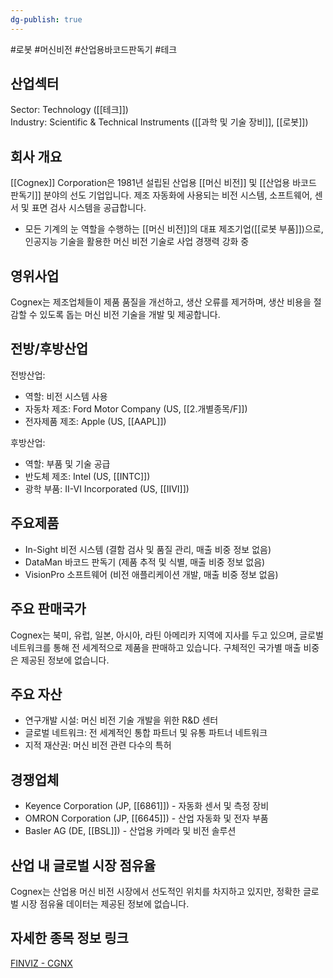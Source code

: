 ```yaml
---
dg-publish: true
---
```

#로봇 #머신비전 #산업용바코드판독기 #테크


## 산업섹터

Sector: Technology ([[테크]])  
Industry: Scientific & Technical Instruments ([[과학 및 기술 장비]], [[로봇]])

## 회사 개요

[[Cognex]] Corporation은 1981년 설립된 산업용 [[머신 비전]] 및 [[산업용 바코드 판독기]] 분야의 선도 기업입니다. 제조 자동화에 사용되는 비전 시스템, 소프트웨어, 센서 및 표면 검사 시스템을 공급합니다.

- 모든 기계의 눈 역할을 수행하는 [[머신 비전]]의 대표 제조기업([[로봇 부품]])으로, 인공지능 기술을 활용한 머신 비전 기술로 사업 경쟁력 강화 중

## 영위사업

Cognex는 제조업체들이 제품 품질을 개선하고, 생산 오류를 제거하며, 생산 비용을 절감할 수 있도록 돕는 머신 비전 기술을 개발 및 제공합니다.

## 전방/후방산업

전방산업:

- 역할: 비전 시스템 사용
- 자동차 제조: Ford Motor Company (US, [[2.개별종목/F]])
- 전자제품 제조: Apple (US, [[AAPL]])

후방산업:

- 역할: 부품 및 기술 공급
- 반도체 제조: Intel (US, [[INTC]])
- 광학 부품: II-VI Incorporated (US, [[IIVI]])

## 주요제품

- In-Sight 비전 시스템 (결함 검사 및 품질 관리, 매출 비중 정보 없음)
- DataMan 바코드 판독기 (제품 추적 및 식별, 매출 비중 정보 없음)
- VisionPro 소프트웨어 (비전 애플리케이션 개발, 매출 비중 정보 없음)

## 주요 판매국가

Cognex는 북미, 유럽, 일본, 아시아, 라틴 아메리카 지역에 지사를 두고 있으며, 글로벌 네트워크를 통해 전 세계적으로 제품을 판매하고 있습니다. 구체적인 국가별 매출 비중은 제공된 정보에 없습니다.

## 주요 자산

- 연구개발 시설: 머신 비전 기술 개발을 위한 R&D 센터
- 글로벌 네트워크: 전 세계적인 통합 파트너 및 유통 파트너 네트워크
- 지적 재산권: 머신 비전 관련 다수의 특허

## 경쟁업체

- Keyence Corporation (JP, [[6861]]) - 자동화 센서 및 측정 장비
- OMRON Corporation (JP, [[6645]]) - 산업 자동화 및 전자 부품
- Basler AG (DE, [[BSL]]) - 산업용 카메라 및 비전 솔루션

## 산업 내 글로벌 시장 점유율

Cognex는 산업용 머신 비전 시장에서 선도적인 위치를 차지하고 있지만, 정확한 글로벌 시장 점유율 데이터는 제공된 정보에 없습니다.

## 자세한 종목 정보 링크

[FINVIZ - CGNX](https://finviz.com/quote.ashx?t=CGNX)

